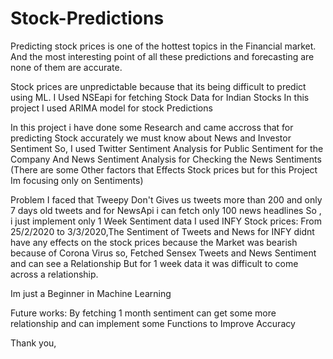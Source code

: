 # Stock-Predictions
Predicting stock prices is one of the hottest topics in the Financial market.
And the most interesting point of all these predictions and forecasting are none of them are accurate. 

Stock prices are unpredictable because that its being difficult to predict using ML.
I Used NSEapi for fetching Stock Data for Indian Stocks 
In this project I used ARIMA model for stock Predictions 

In this project i have done some Research and came accross that for predicting Stock accurately we must know about News and Investor Sentiment
So, I used Twitter Sentiment Analysis for Public Sentiment for the Company 
And News Sentiment Analysis for Checking the News Sentiments 
(There are some Other factors that Effects Stock prices but for this Project Im focusing only on Sentiments)

Problem I faced that Tweepy Don't Gives us tweets more than 200 and only 7 days old tweets 
and for NewsApi i can fetch only 100 news headlines 
So , i just implement only 1 Week Sentiment data
I used INFY Stock prices:
From 25/2/2020 to 3/3/2020,The Sentiment of Tweets and News for INFY didnt have any effects on the stock prices because the Market was bearish because of Corona Virus so, Fetched Sensex Tweets and News Sentiment and can see a Relationship But for 1 week data it was difficult to come across a relationship. 

Im just a Beginner in Machine Learning 

Future works:
By fetching 1 month sentiment can get some more relationship and can implement some Functions to Improve Accuracy

Thank you,

